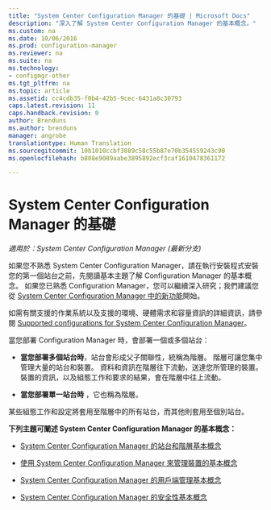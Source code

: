 ```yaml
---
title: "System Center Configuration Manager 的基礎 | Microsoft Docs"
description: "深入了解 System Center Configuration Manager 的基本概念。"
ms.custom: na
ms.date: 10/06/2016
ms.prod: configuration-manager
ms.reviewer: na
ms.suite: na
ms.technology:
- configmgr-other
ms.tgt_pltfrm: na
ms.topic: article
ms.assetid: cc4cdb35-f0b4-42b5-9cec-6431a8c30793
caps.latest.revision: 11
caps.handback.revision: 0
author: Brenduns
ms.author: brenduns
manager: angrobe
translationtype: Human Translation
ms.sourcegitcommit: 10b1010ccbf3889c58c55b87e70b354559243c90
ms.openlocfilehash: b808e9089aabe3895892ecf3caf1610478361172

---
```

# <a name="fundamentals-of-system-center-configuration-manager"></a>System Center Configuration Manager 的基礎

*適用於：System Center Configuration Manager (最新分支)*

如果您不熟悉 System Center Configuration Manager，請在執行安裝程式安裝您的第一個站台之前，先閱讀基本主題了解 Configuration Manager 的基本概念。 如果您已熟悉 Configuration Manager，您可以繼續深入研究；我們建議您從 [System Center Configuration Manager 中的新功能](/sccm/core/plan-design/changes/what-has-changed-from-configuration-manager-2012)開始。  

 如需有關支援的作業系統以及支援的環境、硬體需求和容量資訊的詳細資訊，請參閱 [Supported configurations for System Center Configuration Manager](../../core/plan-design/configs/supported-configurations.md)。  

 當您部署 Configuration Manager 時，會部署一個或多個站台：  

-   **當您部署多個站台時**，站台會形成父子關聯性，統稱為階層。 階層可讓您集中管理大量的站台和裝置。  資料和資訊在階層往下流動，送達您所管理的裝置。 裝置的資訊，以及組態工作和要求的結果，會在階層中往上流動。  

-   **當您部署單一站台時** ，它也稱為階層。  

 某些組態工作和設定將套用至階層中的所有站台，而其他則套用至個別站台。  


**下列主題可闡述 System Center Configuration Manager 的基本概念：**  

-   [System Center Configuration Manager 的站台和階層基本概念](../../core/understand/fundamentals-of-sites-and-hierarchies.md)  

-   [使用 System Center Configuration Manager 來管理裝置的基本概念](../../core/understand/fundamentals-of-managing-devices.md)  

-   [System Center Configuration Manager 的用戶端管理基本概念](../../core/understand/fundamentals-of-client-management-tasks.md)  

-   [System Center Configuration Manager 的安全性基本概念](../../core/understand/fundamentals-of-security.md)  



<!--HONumber=Dec16_HO3-->


